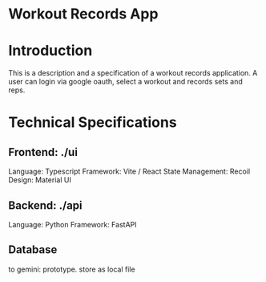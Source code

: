 # Workout Records App

# Introduction

This is a description and a specification of a workout records application.
A user can login via google oauth, select a workout and records sets and reps.

# Technical Specifications

## Frontend: ./ui
  Language: Typescript
  Framework: Vite / React
  State Management: Recoil
  Design: Material UI

## Backend: ./api
  Language: Python
  Framework: FastAPI

## Database
  to gemini: prototype. store as local file
